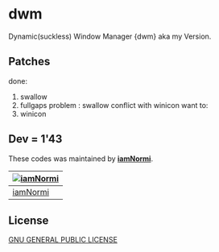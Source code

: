 # dwm
Dynamic(suckless) Window Manager {dwm} aka my Version.
## Patches
done:
1. swallow
2. fullgaps
problem : swallow conflict with winicon
want to:
1. winicon


## Dev = 1'43
These codes was maintained by [**iamNormi**](https://github.com/iamNormi).

[![iamNormi](https://github.com/iamNormi.png?size=100)](https://github.com/iamNormi) |
--- |
[iamNormi](https://github.com/iamNormi) |

## License

[GNU GENERAL PUBLIC LICENSE](./LICENSE)

